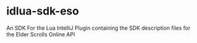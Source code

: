 # idlua-sdk-eso
An SDK For the Lua IntelliJ Plugin containing the SDK description files for the Elder Scrolls Online API
